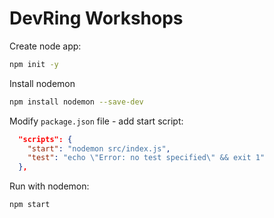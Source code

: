 # DevRing Workshops

Create node app:

```bash
npm init -y
```

Install nodemon

```bash
npm install nodemon --save-dev
```

Modify `package.json` file - add start script:

```json
  "scripts": {
    "start": "nodemon src/index.js",
    "test": "echo \"Error: no test specified\" && exit 1"
  },
```

Run with nodemon:

```bash
npm start
```
